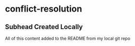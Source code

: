 # conflict-resolution

## Subhead Created Locally
All of this content added to the README from my local git repo